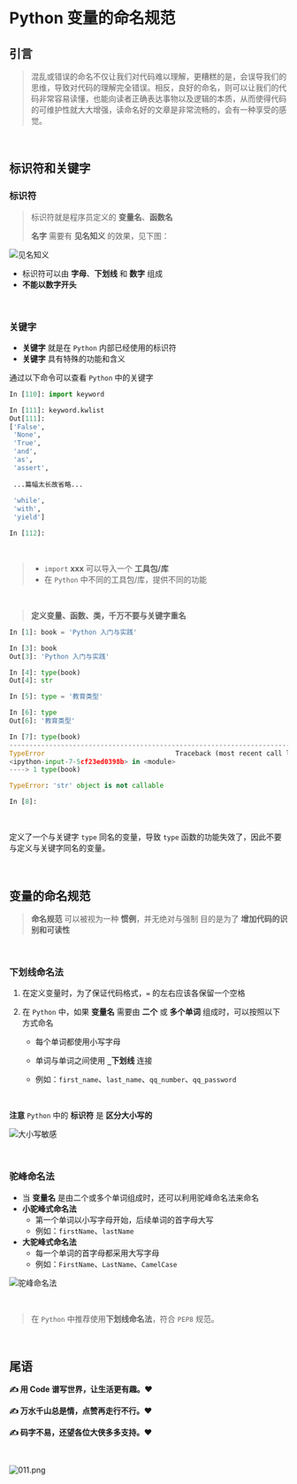 # Python 变量的命名规范

## 引言

> 混乱或错误的命名不仅让我们对代码难以理解，更糟糕的是，会误导我们的思维，导致对代码的理解完全错误。相反，良好的命名，则可以让我们的代码非常容易读懂，也能向读者正确表达事物以及逻辑的本质，从而使得代码的可维护性就大大增强，读命名好的文章是非常流畅的，会有一种享受的感觉。

<br/>

##  标识符和关键字

### 标识符

> 标识符就是程序员定义的 **变量名**、**函数名**
>
> **名字** 需要有 **见名知义** 的效果，见下图：

![见名知义](https://p1-juejin.byteimg.com/tos-cn-i-k3u1fbpfcp/fb5ae47d217c49a8832d6716b413b2dc~tplv-k3u1fbpfcp-watermark.image)

- 标识符可以由 **字母**、**下划线** 和 **数字** 组成
- **不能以数字开头**

<br/>

### 关键字

- **关键字** 就是在 `Python` 内部已经使用的标识符
- **关键字** 具有特殊的功能和含义

通过以下命令可以查看 `Python` 中的关键字

```python
In [110]: import keyword

In [111]: keyword.kwlist
Out[111]:
['False',
 'None',
 'True',
 'and',
 'as',
 'assert',
 
 ...篇幅太长故省略...
 
 'while',
 'with',
 'yield']

In [112]:
```

<br/>

> - `import` **xxx** 可以导入一个 **工具包/库**
> - 在 `Python` 中不同的工具包/库，提供不同的功能

<br/>

> **定义变量、函数、类，千万不要与关键字重名**

```python
In [1]: book = 'Python 入门与实践'

In [3]: book
Out[3]: 'Python 入门与实践'

In [4]: type(book)
Out[4]: str

In [5]: type = '教育类型'

In [6]: type
Out[6]: '教育类型'

In [7]: type(book)
---------------------------------------------------------------------------
TypeError                                 Traceback (most recent call last)
<ipython-input-7-5cf23ed0398b> in <module>
----> 1 type(book)

TypeError: 'str' object is not callable

In [8]:
```

<br/>

定义了一个与关键字 `type` 同名的变量，导致 `type` 函数的功能失效了，因此不要与定义与关键字同名的变量。

<br/>

## 变量的命名规范

> **命名规范** 可以被视为一种 **惯例**，并无绝对与强制 目的是为了 **增加代码的识别和可读性**

<br/>

### 下划线命名法

1. 在定义变量时，为了保证代码格式，`=` 的左右应该各保留一个空格

2. 在 `Python` 中，如果 **变量名** 需要由 **二个** 或 **多个单词** 组成时，可以按照以下方式命名

   - 每个单词都使用小写字母

   - 单词与单词之间使用 **`_`下划线** 连接

   - 例如：`first_name`、`last_name`、`qq_number`、`qq_password`

<br/>

**注意** `Python` 中的 **标识符** 是 **区分大小写的**

![大小写敏感](https://p6-juejin.byteimg.com/tos-cn-i-k3u1fbpfcp/fbca04b5d80e4f7588839312e995ecca~tplv-k3u1fbpfcp-watermark.image)

<br/>

### 驼峰命名法

- 当 **变量名** 是由二个或多个单词组成时，还可以利用驼峰命名法来命名
- **小驼峰式命名法**
  - 第一个单词以小写字母开始，后续单词的首字母大写
  - 例如：`firstName`、`lastName`
- **大驼峰式命名法**
  - 每一个单词的首字母都采用大写字母
  - 例如：`FirstName`、`LastName`、`CamelCase` 

![驼峰命名法](https://p3-juejin.byteimg.com/tos-cn-i-k3u1fbpfcp/104fccf6247f4b7c8da839fd3e77df5d~tplv-k3u1fbpfcp-watermark.image)

<br/>

> 在 `Python` 中推荐使用**下划线命名法**，符合 `PEP8` 规范。

<br/>

## 尾语

**✍ 用  Code 谱写世界，让生活更有趣。❤️**

**✍ 万水千山总是情，点赞再走行不行。❤️**

**✍ 码字不易，还望各位大侠多多支持。❤️**

<br/>

![011.png](https://p3-juejin.byteimg.com/tos-cn-i-k3u1fbpfcp/328dc211737241eebe549d1d6c5cd603~tplv-k3u1fbpfcp-watermark.image)